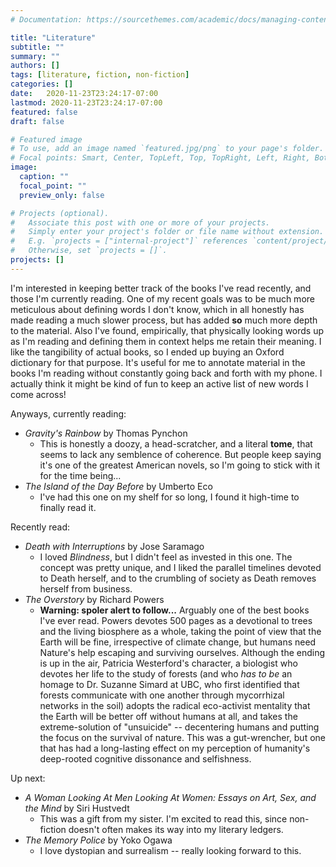 ```yaml
---
# Documentation: https://sourcethemes.com/academic/docs/managing-content/

title: "Literature"
subtitle: ""
summary: ""
authors: []
tags: [literature, fiction, non-fiction]
categories: []
date:   2020-11-23T23:24:17-07:00
lastmod: 2020-11-23T23:24:17-07:00
featured: false
draft: false

# Featured image
# To use, add an image named `featured.jpg/png` to your page's folder.
# Focal points: Smart, Center, TopLeft, Top, TopRight, Left, Right, BottomLeft, Bottom, BottomRight.
image:
  caption: ""
  focal_point: ""
  preview_only: false

# Projects (optional).
#   Associate this post with one or more of your projects.
#   Simply enter your project's folder or file name without extension.
#   E.g. `projects = ["internal-project"]` references `content/project/deep-learning/index.md`.
#   Otherwise, set `projects = []`.
projects: []
---
```


I'm interested in keeping better track of the books I've read recently, and those I'm currently reading.  One of my recent goals was to be much more meticulous about defining words I don't know, which in all honestly has made reading a much slower process, but has added **so** much more depth to the material.  Also I've found, empirically, that physically looking words up as I'm reading and defining them in context helps me retain their meaning.  I like the tangibility of actual books, so I ended up buying an Oxford dictionary for that purpose.  It's useful for me to annotate material in the books I'm reading without constantly going back and forth with my phone.  I actually think it might be kind of fun to keep an active list of new words I come across!



Anyways, currently reading:
 * *Gravity's Rainbow* by Thomas Pynchon
    - This is honestly a doozy, a head-scratcher, and a literal **tome**, that seems to lack any semblence of coherence.  But people keep saying it's one of the greatest American novels, so I'm going to stick with it for the time being...
  * *The Island of the Day Before* by Umberto Eco
    - I've had this one on my shelf for so long, I found it high-time to finally read it.

Recently read:
 * *Death with Interruptions* by Jose Saramago
    * I loved *Blindness*, but I didn't feel as invested in this one.  The concept was pretty unique, and I liked the parallel timelines devoted to Death herself, and to the crumbling of society as Death removes herself from business.
 * *The Overstory* by Richard Powers
    * **Warning: spoler alert to follow...** Arguably one of the best books I've ever read.  Powers devotes 500 pages as a devotional to trees and the living biosphere as a whole, taking the point of view that the Earth will be fine, irrespective of climate change, but humans need Nature's help escaping and surviving ourselves.  Although the ending is up in the air, Patricia Westerford's character, a biologist who devotes her life to the study of forests (and who *has to be* an homage to Dr. Suzanne Simard at UBC, who first identified that forests communicate with one another through mycorrhizal networks in the soil) adopts the radical eco-activist mentality that the Earth will be better off without humans at all, and takes the extreme-solution of "unsuicide" -- decentering humans and putting the focus on the survival of nature.  This was a gut-wrencher, but one that has had a long-lasting effect on my perception of humanity's deep-rooted cognitive dissonance and selfishness.

Up next:
 * *A Woman Looking At Men Looking At Women: Essays on Art, Sex, and the Mind* by Siri Hustvedt
    * This was a gift from my sister.  I'm excited to read this, since non-fiction doesn't often makes its way into my literary ledgers.
 * *The Memory Police* by Yoko Ogawa
    * I love dystopian and surrealism -- really looking forward to this.